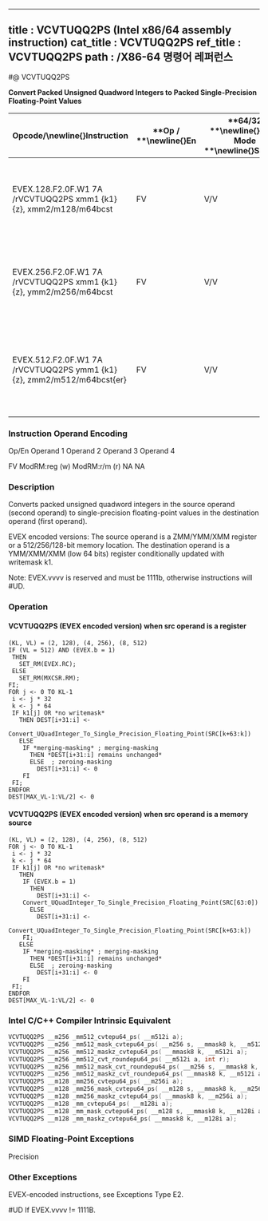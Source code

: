 ----------------------------
title : VCVTUQQ2PS (Intel x86/64 assembly instruction)
cat_title : VCVTUQQ2PS
ref_title : VCVTUQQ2PS
path : /X86-64 명령어 레퍼런스
----------------------------
#@ VCVTUQQ2PS

**Convert Packed Unsigned Quadword Integers to Packed Single-Precision Floating-Point Values**

|**Opcode/**\newline{}**Instruction**|**Op / **\newline{}**En**|**64/32 **\newline{}**bit Mode **\newline{}**Support**|**CPUID **\newline{}**Feature **\newline{}**Flag**|**Description**|
|------------------------------------|-------------------------|------------------------------------------------------|--------------------------------------------------|---------------|
|EVEX.128.F2.0F.W1 7A /rVCVTUQQ2PS xmm1 {k1}{z}, xmm2/m128/m64bcst |FV|V/V|AVX512VLAVX512DQ|Convert two packed unsigned quadword integers from xmm2/m128/m64bcst to packed single-precision floating-point values in zmm1 with writemask k1.|
|EVEX.256.F2.0F.W1 7A /rVCVTUQQ2PS xmm1 {k1}{z}, ymm2/m256/m64bcst|FV|V/V|AVX512VLAVX512DQ|Convert four packed unsigned quadword integers from ymm2/m256/m64bcst to packed single-precision floating-point values in xmm1 with writemask k1.|
|EVEX.512.F2.0F.W1 7A /rVCVTUQQ2PS ymm1 {k1}{z}, zmm2/m512/m64bcst{er}|FV|V/V|AVX512DQ|Convert eight packed unsigned quadword integers from zmm2/m512/m64bcst to eight packed single-precision floating-point values in zmm1 with writemask k1.|
###                 Instruction Operand Encoding


Op/En Operand 1 Operand 2 Operand 3 Operand 4

FV ModRM:reg (w) ModRM:r/m (r) NA NA

### Description


Converts packed unsigned quadword integers in the source operand (second operand) to single-precision floating-point values in the destination operand (first operand). 

EVEX encoded versions: The source operand is a ZMM/YMM/XMM register or a 512/256/128-bit memory location. The destination operand is a YMM/XMM/XMM (low 64 bits) register conditionally updated with writemask k1. 

Note: EVEX.vvvv is reserved and must be 1111b, otherwise instructions will #UD.


### Operation
#### VCVTUQQ2PS (EVEX encoded version) when src operand is a register
```info-verb
(KL, VL) = (2, 128), (4, 256), (8, 512)
IF (VL = 512) AND (EVEX.b = 1) 
 THEN
   SET_RM(EVEX.RC);
 ELSE 
   SET_RM(MXCSR.RM);
FI;
FOR j  <- 0 TO KL-1
 i  <- j * 32
 k <-  j * 64
 IF k1[j] OR *no writemask*
   THEN DEST[i+31:i]  <-
    Convert_UQuadInteger_To_Single_Precision_Floating_Point(SRC[k+63:k])
   ELSE 
    IF *merging-masking* ; merging-masking
      THEN *DEST[i+31:i] remains unchanged*
      ELSE  ; zeroing-masking
        DEST[i+31:i] <-  0
    FI
 FI;
ENDFOR
DEST[MAX_VL-1:VL/2]  <- 0
```
#### VCVTUQQ2PS (EVEX encoded version) when src operand is a memory source
```info-verb
(KL, VL) = (2, 128), (4, 256), (8, 512)
FOR j  <- 0 TO KL-1
 i <-  j * 32
 k  <- j * 64
 IF k1[j] OR *no writemask*
   THEN 
    IF (EVEX.b = 1) 
      THEN
        DEST[i+31:i]  <-
    Convert_UQuadInteger_To_Single_Precision_Floating_Point(SRC[63:0])
      ELSE 
        DEST[i+31:i] <- 
    Convert_UQuadInteger_To_Single_Precision_Floating_Point(SRC[k+63:k])
    FI;
   ELSE 
    IF *merging-masking* ; merging-masking
      THEN *DEST[i+31:i] remains unchanged*
      ELSE  ; zeroing-masking
        DEST[i+31:i] <-  0
    FI
 FI;
ENDFOR
DEST[MAX_VL-1:VL/2]  <- 0
```

### Intel C/C++ Compiler Intrinsic Equivalent

```cpp
VCVTUQQ2PS __m256 _mm512_cvtepu64_ps( __m512i a);
VCVTUQQ2PS __m256 _mm512_mask_cvtepu64_ps( __m256 s, __mmask8 k, __m512i a);
VCVTUQQ2PS __m256 _mm512_maskz_cvtepu64_ps( __mmask8 k, __m512i a);
VCVTUQQ2PS __m256 _mm512_cvt_roundepu64_ps( __m512i a, int r);
VCVTUQQ2PS __m256 _mm512_mask_cvt_roundepu64_ps( __m256 s, __mmask8 k, __m512i a, int r);
VCVTUQQ2PS __m256 _mm512_maskz_cvt_roundepu64_ps( __mmask8 k, __m512i a, int r);
VCVTUQQ2PS __m128 _mm256_cvtepu64_ps( __m256i a);
VCVTUQQ2PS __m128 _mm256_mask_cvtepu64_ps( __m128 s, __mmask8 k, __m256i a);
VCVTUQQ2PS __m128 _mm256_maskz_cvtepu64_ps( __mmask8 k, __m256i a);
VCVTUQQ2PS __m128 _mm_cvtepu64_ps( __m128i a);
VCVTUQQ2PS __m128 _mm_mask_cvtepu64_ps( __m128 s, __mmask8 k, __m128i a);
VCVTUQQ2PS __m128 _mm_maskz_cvtepu64_ps( __mmask8 k, __m128i a);
```
### SIMD Floating-Point Exceptions


Precision

### Other Exceptions


EVEX-encoded instructions, see Exceptions Type E2.

#UD If EVEX.vvvv != 1111B.

